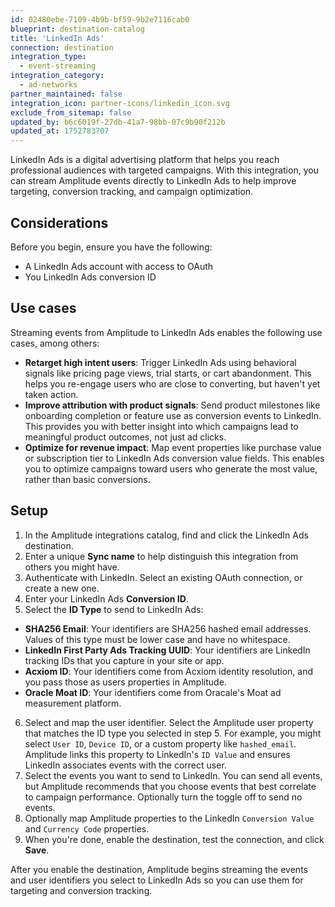 ```yaml
---
id: 02480ebe-7109-4b9b-bf59-9b2e7116cab0
blueprint: destination-catalog
title: 'LinkedIn Ads'
connection: destination
integration_type:
  - event-streaming
integration_category:
  - ad-networks
partner_maintained: false
integration_icon: partner-icons/linkedin_icon.svg
exclude_from_sitemap: false
updated_by: b6c6019f-27db-41a7-98bb-07c9b90f212b
updated_at: 1752783707
---
```


LinkedIn Ads is a digital advertising platform that helps you reach professional audiences with targeted campaigns. With this integration, you can stream Amplitude events directly to LinkedIn Ads to help improve targeting, conversion tracking, and campaign optimization.

## Considerations

Before you begin, ensure you have the following:

- A LinkedIn Ads account with access to OAuth
- You LinkedIn Ads conversion ID

## Use cases

Streaming events from Amplitude to LinkedIn Ads enables the following use cases, among others:

* **Retarget high intent users**: Trigger LinkedIn Ads using behavioral signals like pricing page views, trial starts, or cart abandonment. This helps you re-engage users who are close to converting, but haven't yet taken action.
* **Improve attribution with product signals**: Send product milestones like onboarding completion or feature use as conversion events to LinkedIn. This provides you with better insight into which campaigns lead to meaningful product outcomes, not just ad clicks.
* **Optimize for revenue impact**: Map event properties like purchase value or subscription tier to LinkedIn Ads conversion value fields. This enables you to optimize campaigns toward users who generate the most value, rather than basic conversions.

## Setup

1. In the Amplitude integrations catalog, find and click the LinkedIn Ads destination.
2. Enter a unique **Sync name** to help distinguish this integration from others you might have.
3. Authenticate with LinkedIn. Select an existing OAuth connection, or create a new one.
4. Enter your LinkedIn Ads **Conversion ID**.
5. Select the **ID Type** to send to LinkedIn Ads:

  * **SHA256 Email**: Your identifiers are SHA256 hashed email addresses. Values of this type must be lower case and have no whitespace.
  * **LinkedIn First Party Ads Tracking UUID**: Your identifiers are LinkedIn tracking IDs that you capture in your site or app.
  * **Acxiom ID**: Your identifiers come from Acxiom identity resolution, and you pass those as users properties in Amplitude.
  * **Oracle Moat ID**: Your identifiers come from Oracale's Moat ad measurement platform.

6. Select and map the user identifier. Select the Amplitude user property that matches the ID type you selected in step 5. For example, you might select `User ID`, `Device ID`, or a custom property like `hashed_email`. Amplitude links this property to LinkedIn's `ID Value` and ensures LinkedIn associates events with the correct user.
7. Select the events you want to send to LinkedIn. You can send all events, but Amplitude recommends that you choose events that best correlate to campaign performance. Optionally turn the toggle off to send no events.
8. Optionally map Amplitude properties to the LinkedIn `Conversion Value` and `Currency Code` properties.
9. When you're done, enable the destination, test the connection, and click **Save**.

After you enable the destination, Amplitude begins streaming the events and user identifiers you select to LinkedIn Ads so you can use them for targeting and conversion tracking.

